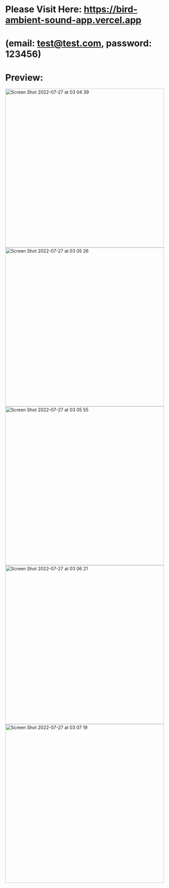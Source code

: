 # Please Visit Here: https://bird-ambient-sound-app.vercel.app
# (email: test@test.com, password: 123456)

# Preview:
<img width="500" alt="Screen Shot 2022-07-27 at 03 04 39" src="https://user-images.githubusercontent.com/69543583/181221756-01148eb3-cab8-4186-82f0-adc5cf619237.png">

<img width="500" alt="Screen Shot 2022-07-27 at 03 05 26" src="https://user-images.githubusercontent.com/69543583/181221786-3d9217d7-8fe4-49d9-af7b-1c3e932ce933.png">

<img width="500" alt="Screen Shot 2022-07-27 at 03 05 55" src="https://user-images.githubusercontent.com/69543583/181221817-bdd2fbb9-097f-4b74-9c28-faeb2590ae79.png">

<img width="500" alt="Screen Shot 2022-07-27 at 03 06 21" src="https://user-images.githubusercontent.com/69543583/181221842-08ac0942-2abf-46f8-9f94-96f775d203b0.png">

<img width="500" alt="Screen Shot 2022-07-27 at 03 07 19" src="https://user-images.githubusercontent.com/69543583/181221859-28a14a99-f8f7-4834-9792-373494c5e14c.png">
